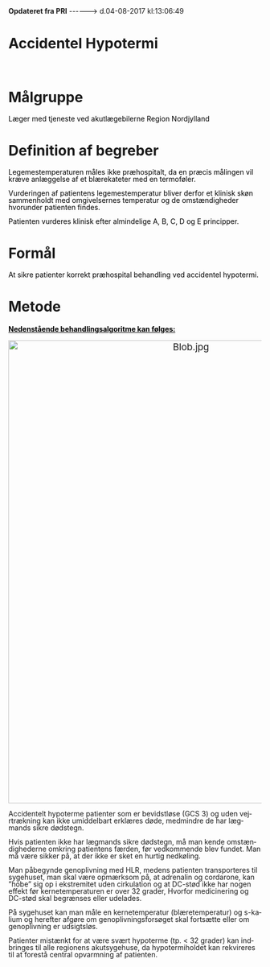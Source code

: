 <!--
.. title: accidentel-hypotermi
.. slug: accidentel-hypotermi
.. date: 2017-08-04 13:06:50 UTC+02:00
.. tags: 
.. category: 
.. link: 
.. description: 
.. type: text
.. hidetitle: True
-->

<div class="alert alert-success" role="alert"><b>Opdateret fra PRI</b>  ------>  d.04-08-2017  kl:13:06:49</div>

<div class="document" id="U0551d5c0e4cb442fb085c2e60a5728a4" lang="da-DK" xml:lang="da-DK" xmlns="http://www.w3.org/1999/xhtml">
 <h1 class="~clause~ Titeloverskrift">
  <span>
   Accidentel Hypotermi
  </span>
 </h1>
 <h1 class="~clause~ Overskrift1" id="a_f116eb87434a45cca8a509e734db22f0">
  <span>
   <br/>
   Målgruppe
  </span>
 </h1>
 <p class="~clause~ Normal" style="line-height: 100%;">
  <span style="color: #000;">
   Læger med tjeneste ved akutlægebilerne Region Nordjylland
  </span>
 </p>
 <p class="~clause~ Normal" style="line-height: 100%;">
 </p>
 <h1 class="~clause~ Overskrift1" id="a_0c90272376a042458008488123a0feaf">
  <span>
   Definition af begreber
  </span>
 </h1>
 <p class="~clause~ Normal" style="margin-bottom: 3pt; line-height: 100%;">
  <span style="color: #000;">
   Legemestemperaturen måles ikke præhospitalt, da en præcis målingen vil kræve anlæggelse af et blærekateter med en termoføler.
  </span>
 </p>
 <p class="~clause~ Normal" style="margin-bottom: 3pt; line-height: 100%;">
  <span style="color: #000;">
   Vurderingen af patientens legemestemperatur bliver derfor et klinisk skøn sammenholdt med omgivelsernes temperatur og de omstændigheder hvorunder patienten findes.
  </span>
 </p>
 <p class="~clause~ Normal" style="margin-bottom: 3pt; line-height: 100%;">
 </p>
 <p class="~clause~ Normal" style="margin-bottom: 3pt; line-height: 100%;">
  <span style="color: #000;">
   Patienten vurderes klinisk efter almindelige A, B, C, D og E principper.
  </span>
 </p>
 <p class="~clause~ Normal" style="margin-bottom: 3pt; line-height: 100%;">
 </p>
 <h1 class="~clause~ Overskrift1" id="a_e472b98428ea4817983555d1d73a783b">
  <span>
   Formål
  </span>
 </h1>
 <p class="~clause~ Normal" style="line-height: 100%;">
  <span style="color: #000;">
   At sikre patienter korrekt præhospital behandling ved accidentel hypotermi.
  </span>
 </p>
 <p class="~clause~ Normal" style="line-height: 100%;">
 </p>
 <h1 class="~clause~ Overskrift1" id="a_e6fad502cd2848768086ef9b58447c13">
  <span>
   Metode
  </span>
 </h1>
 <p class="~clause~ Brdtekst">
  <span style="font-weight: bold; color: #000; text-decoration: underline;">
   Nedenstående behandlingsalgoritme kan følges:
  </span>
  <span style="color: #000;">
  </span>
 </p>
 <p class="~clause~ Normal" style="line-height: 100%;">
 </p>
 <p class="~clause~ Normal" style="margin-bottom: 3pt; line-height: 100%;">
 </p>
 <p class="~clause~ Normal">
 </p>
 <p class="~clause~ Normal" style="text-align: center;">
  <span style="font-size: 14pt;">
   <a class="enlarge" href="/Assets/5266/da01d46cc1d94709a02a5eb73cd1b989/Lb9b361f79fa04d06bcbc9220fe3de058.png">
    <img alt="Blob.jpg" src="/assets/Ib9b361f79fa04d06bcbc9220fe3de058.png" style="width: 533.25pt; height: 690pt;"/>
   </a>
  </span>
 </p>
 <p class="~clause~ Normal" style="margin-bottom: 3pt; line-height: 100%;">
 </p>
 <p class="~clause~ Normal" style="margin-bottom: 3pt; line-height: 100%;">
  <span>
   Accidentelt hypoterme patienter som er bevidstløse (GCS 3) og uden vejrtrækning kan ikke umiddelbart erklæres døde, medmindre de har lægmands sikre dødstegn.
  </span>
 </p>
 <p class="~clause~ Normal" style="margin-bottom: 3pt; line-height: 100%;">
 </p>
 <p class="~clause~ Normal" style="margin-bottom: 3pt; line-height: 100%;">
  <span>
   Hvis patienten ikke har lægmands sikre dødstegn, må man kende omstændighederne omkring patientens færden, før vedkommende blev fundet. Man må være sikker på, at der ikke er sket en hurtig nedkøling.
  </span>
 </p>
 <p class="~clause~ Normal" style="margin-bottom: 3pt; line-height: 100%;">
  <span>
   Man påbegynde genoplivning med HLR, medens patienten transporteres til sygehuset, man skal være opmærksom på, at adrenalin og cordarone, kan ”hobe” sig op i ekstremitet uden cirkulation og at DC-stød ikke har nogen effekt før kernetemperaturen er over 32 grader, Hvorfor medicinering og DC-stød skal begrænses eller udelades.
  </span>
 </p>
 <p class="~clause~ Normal" style="margin-bottom: 3pt; line-height: 100%;">
  <span>
   På sygehuset kan man måle en kernetemperatur (blæretemperatur) og s-kalium og herefter afgøre om  genoplivningsforsøget skal fortsætte eller om genoplivning er udsigtsløs.
  </span>
 </p>
 <p class="~clause~ Normal" style="margin-bottom: 3pt; line-height: 100%;">
 </p>
 <p class="~clause~ Normal" style="margin-bottom: 3pt; line-height: 100%;">
  <span>
   Patienter mistænkt for at være svært hypoterme (tp. &lt; 32 grader) kan indbringes til alle regionens akutsygehuse, da hypotermiholdet kan rekvireres til at forestå central opvarmning af patienten.
  </span>
 </p>
 <p class="~clause~ Normal" style="margin-bottom: 3pt; line-height: 100%;">
 </p>
 <p class="~clause~ Normal">
 </p>
 <p class="~clause~ Brdtekst">
 </p>
 <p class="~clause~ Brdtekst">
 </p>
 <p class="~clause~ Normal">
 </p>
</div>
